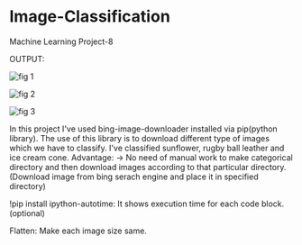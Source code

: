 # Image-Classification
Machine Learning Project-8

OUTPUT:

![fig 1](https://user-images.githubusercontent.com/62986688/112130293-5a655600-8bee-11eb-8713-ee2d6bccd18a.png)

![fig 2](https://user-images.githubusercontent.com/62986688/112130317-5fc2a080-8bee-11eb-8ce5-8405311a684c.png)

![fig 3](https://user-images.githubusercontent.com/62986688/112130354-681adb80-8bee-11eb-9b55-40027c2926a0.png)

In this project I've used bing-image-downloader installed via pip(python library).
The use of this library is to download different type of images which we have to classify. I've classified sunflower, rugby ball leather and ice cream cone.
Advantage:
  -> No need of manual work to make categorical directory and then download images according to that particular directory.(Download image from bing serach engine and place 
      it in specified directory)
      
!pip install ipython-autotime: It shows execution time for each code block. (optional)

Flatten: Make each image size same.
